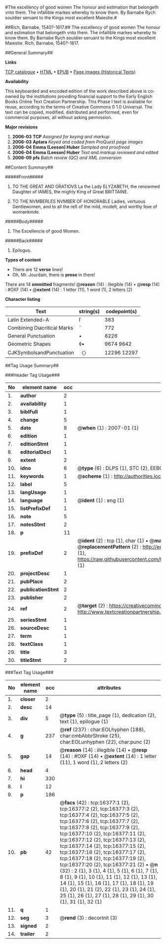 #The excellency of good women The honour and estimation that belongeth vnto them. The infallible markes whereby to know them. By Barnabe Rych souldier seruant to the Kings most excellent Maiestie.#

##Rich, Barnabe, 1540?-1617.##
The excellency of good women The honour and estimation that belongeth vnto them. The infallible markes whereby to know them. By Barnabe Rych souldier seruant to the Kings most excellent Maiestie.
Rich, Barnabe, 1540?-1617.

##General Summary##

**Links**

[TCP catalogue](http://www.ota.ox.ac.uk/tcp/)  • 
[HTML](http://tei.it.ox.ac.uk/tcp/Texts-HTML/free/A10/A10700.html)  • 
[EPUB](http://tei.it.ox.ac.uk/tcp/Texts-EPUB/free/A10/A10700.epub) • 
[Page images (Historical Texts)](https://data.historicaltexts.jisc.ac.uk/view?pubId=eebo-99851119e&pageId=eebo-99851119e-16377-1)

**Availability**

This keyboarded and encoded edition of the
	       work described above is co-owned by the institutions
	       providing financial support to the Early English Books
	       Online Text Creation Partnership. This Phase I text is
	       available for reuse, according to the terms of Creative
	       Commons 0 1.0 Universal. The text can be copied,
	       modified, distributed and performed, even for
	       commercial purposes, all without asking permission.

**Major revisions**

1. __2006-03__ __TCP__ *Assigned for keying and markup*
1. __2006-03__ __Aptara__ *Keyed and coded from ProQuest page images*
1. __2006-04__ __Emma (Leeson) Huber__ *Sampled and proofread*
1. __2006-04__ __Emma (Leeson) Huber__ *Text and markup reviewed and edited*
1. __2006-09__ __pfs__ *Batch review (QC) and XML conversion*

##Content Summary##

#####Front#####

1. TO THE GREAT
AND GRATIOVS
La the Lady ELYZABETH,
the renowmed Daughter of IAMES,
the mighty King of
Great BRITTAINE.

1. TO THE NVMBERLES
NVMBER OF HONORABLE
Ladies, vertuous Gentlewomen, and
to all the reſt of the mild, modeſt, and
worthy ſexe of womankinde.

#####Body#####

1. The Excellencie of good Women.

#####Back#####

1. Epilogus.

**Types of content**

  * There are 12 **verse** lines!
  * Oh, Mr. Jourdain, there is **prose** in there!

There are 14 **ommitted** fragments! 
 @__reason__ (14) : illegible (14)  •  @__resp__ (14) : #OXF (14)  •  @__extent__ (14) : 1 letter (11), 1 word (1), 2 letters (2)

**Character listing**


|Text|string(s)|codepoint(s)|
|---|---|---|
|Latin Extended-A|ſ|383|
|Combining             Diacritical Marks|̄|772|
|General Punctuation|•|8226|
|Geometric Shapes|◊▪|9674 9642|
|CJKSymbolsandPunctuation|〈〉|12296 12297|

##Tag Usage Summary##

###Header Tag Usage###

|No|element name|occ|attributes|
|---|---|---|---|
|1.|__author__|2||
|2.|__availability__|1||
|3.|__biblFull__|1||
|4.|__change__|5||
|5.|__date__|8| @__when__ (1) : 2007-01 (1)|
|6.|__edition__|1||
|7.|__editionStmt__|1||
|8.|__editorialDecl__|1||
|9.|__extent__|2||
|10.|__idno__|6| @__type__ (6) : DLPS (1), STC (2), EEBO-CITATION (1), PROQUEST (1), VID (1)|
|11.|__keywords__|1| @__scheme__ (1) : http://authorities.loc.gov/ (1)|
|12.|__label__|5||
|13.|__langUsage__|1||
|14.|__language__|1| @__ident__ (1) : eng (1)|
|15.|__listPrefixDef__|1||
|16.|__note__|5||
|17.|__notesStmt__|2||
|18.|__p__|11||
|19.|__prefixDef__|2| @__ident__ (2) : tcp (1), char (1)  •  @__matchPattern__ (2) : ([0-9\-]+):([0-9IVX]+) (1), (.+) (1)  •  @__replacementPattern__ (2) : http://eebo.chadwyck.com/downloadtiff?vid=$1&page=$2 (1), https://raw.githubusercontent.com/textcreationpartnership/Texts/master/tcpchars.xml#$1 (1)|
|20.|__projectDesc__|1||
|21.|__pubPlace__|2||
|22.|__publicationStmt__|2||
|23.|__publisher__|2||
|24.|__ref__|2| @__target__ (2) : https://creativecommons.org/publicdomain/zero/1.0/ (1), http://www.textcreationpartnership.org/docs/. (1)|
|25.|__seriesStmt__|1||
|26.|__sourceDesc__|1||
|27.|__term__|1||
|28.|__textClass__|1||
|29.|__title__|3||
|30.|__titleStmt__|2||


###Text Tag Usage###

|No|element name|occ|attributes|
|---|---|---|---|
|1.|__closer__|2||
|2.|__desc__|14||
|3.|__div__|5| @__type__ (5) : title_page (1), dedication (2), text (1), epilogue (1)|
|4.|__g__|237| @__ref__ (237) : char:EOLhyphen (188), char:cmbAbbrStroke (25), char:EOLunhyphen (22), char:punc (2)|
|5.|__gap__|14| @__reason__ (14) : illegible (14)  •  @__resp__ (14) : #OXF (14)  •  @__extent__ (14) : 1 letter (11), 1 word (1), 2 letters (2)|
|6.|__head__|4||
|7.|__hi__|330||
|8.|__l__|12||
|9.|__p__|186||
|10.|__pb__|42| @__facs__ (42) : tcp:16377:1 (2), tcp:16377:2 (2), tcp:16377:3 (2), tcp:16377:4 (2), tcp:16377:5 (2), tcp:16377:6 (2), tcp:16377:7 (2), tcp:16377:8 (2), tcp:16377:9 (2), tcp:16377:10 (2), tcp:16377:11 (2), tcp:16377:12 (2), tcp:16377:13 (2), tcp:16377:14 (2), tcp:16377:15 (2), tcp:16377:16 (2), tcp:16377:17 (2), tcp:16377:18 (2), tcp:16377:19 (2), tcp:16377:20 (2), tcp:16377:21 (2)  •  @__n__ (32) : 2 (1), 3 (1), 4 (1), 5 (1), 6 (1), 7 (1), 8 (1), 9 (1), 10 (1), 11 (1), 12 (1), 13 (1), 14 (1), 15 (1), 16 (1), 17 (1), 18 (1), 19 (1), 20 (1), 21 (2), 22 (1), 23 (1), 24 (1), 25 (1), 26 (1), 27 (1), 28 (1), 29 (1), 30 (1), 31 (1), 32 (1)|
|11.|__q__|1||
|12.|__seg__|3| @__rend__ (3) : decorInit (3)|
|13.|__signed__|2||
|14.|__trailer__|2||
